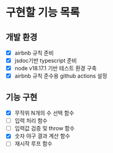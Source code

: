 # 구현할 기능 목록

## 개발 환경

- [x] airbnb 규칙 준비
- [x] jsdoc기반 typescript 준비
- [x] node v18.17.1 기반 테스트 환경 구축
- [x] airbnb 규칙 준수용 github actions 설정

## 기능 구현

- [x] 무작위 N개의 수 선택 함수
- [ ] 입력 처리 함수
- [ ] 입력값 검증 및 throw 함수
- [x] 숫자 야구 결과 계산 함수
- [ ] 재시작 루프 함수
